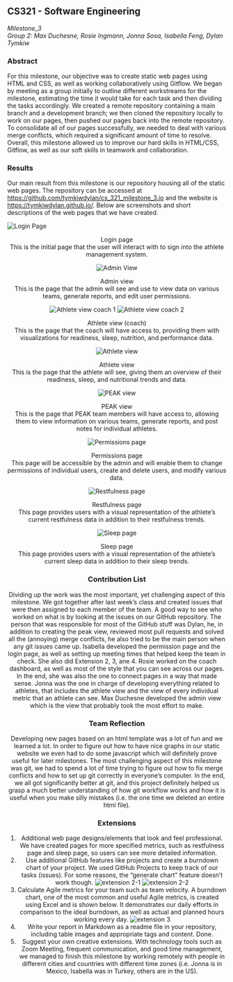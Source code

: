 ## CS321 - Software Engineering
*Milestone_3*<br>
*Group 2: Max Duchesne, Rosie Ingmann, Jonna Sosa, Isabella Feng, Dylan Tymkiw*

### Abstract
For this milestone, our objective was to create static web pages using HTML and CSS, as well as working collaboratively using Gitflow. We began by meeting as a group initially to outline different workstreams for the milestone, estimating the time it would take for each task and then dividing the tasks accordingly. We created a remote repository containing a main branch and a development branch; we then cloned the repository locally to work on our pages, then pushed our pages back into the remote repository. To consolidate all of our pages successfully, we needed to deal with various merge conflicts, which required a significant amount of time to resolve.  Overall, this milestone allowed us to improve our hard skills in HTML/CSS, Gitflow, as well as our soft skills in teamwork and collaboration.

### Results
Our main result from this milestone is our repository housing all of the static web pages. The repository can be accessed at https://github.com/tymkiwdylan/cs_321_milestone_3.io and the website is https://tymkiwdylan.github.io/. Below are screenshots and short descriptions of the web pages that we have created.<br>

![Login Page](/assets/report_images/login.png)
<div align="center" class='inBold'>Login page <br>
This is the initial page that the user will interact with to sign into the athlete management system. <br>

![Admin View](/assets/report_images/admin_view.png)
<div align="center" class='inBold'>Admin view <br>
This is the page that the admin will see and use to view data on various teams, generate reports, and edit user permissions.<br>

![Athlete view coach 1](/assets/report_images/a_coach1.png)
![Athlete view coach 2](/assets/report_images/a_coach2.png)
<div align="center" class='inBold'>Athlete view (coach) <br>
This is the page that the coach will have access to, providing them with visualizations for readiness, sleep, nutrition, and performance data.<br>
  
![Athlete view](/assets/report_images/a_view.png)
<div align="center" class='inBold'>Athlete view <br>
This is the page that the athlete will see, giving them an overview of their readiness, sleep, and nutritional trends and data.<br>

![PEAK view](/assets/report_images/p_view.png)
<div align="center" class='inBold'>PEAK view <br>
This is the page that PEAK team members will have access to, allowing them to view information on various teams, generate reports, and post notes for individual athletes.<br>

![Permissions page](/assets/report_images/p_page.png)
<div align="center" class='inBold'>Permissions page<br>
This page will be accessible by the admin and will enable them to change permissions of individual users, create and delete users, and modify various data.<br>

![Restfulness page](/assets/report_images/r_page.png)
<div align="center" class='inBold'>Restfulness page<br>
This page provides users with a visual representation of the athlete’s current restfulness data in addition to their restfulness trends.<br>

![Sleep page](/assets/report_images/s_page.png)
<div align="center" class='inBold'>Sleep page<br>
This page provides users with a visual representation of the athlete’s current sleep data in addition to their sleep trends.<br>

### Contribution List
Dividing up the work was the most important, yet challenging aspect of this milestone. We got together after last week’s class and created issues that were then assigned to each member of the team. A good way to see who worked on what is by looking at the issues on our GitHub repository. The person that was responsible for most of the GitHub stuff was Dylan, he, in addition to creating the peak view, reviewed most pull requests and solved all the (annoying) merge conflicts, he also tried to be the main person when any git issues came up. Isabella developed the permission page and the login page, as well as setting up meeting times that helped keep the team in check. She also did Extension 2, 3, ane 4. Rosie worked on the coach dashboard, as well as most of the style that you can see across our pages. In the end, she was also the one to connect pages in a way that made sense. Jonna was the one in charge of developing everything related to athletes, that includes the athlete view and the view of every individual metric that an athlete can see. Max Duchesne developed the admin view which is the view that probably took the most effort to make. 

### Team Reflection
Developing new pages based on an html template was a lot of fun and we learned a lot. In order to figure out how to have nice graphs in our static website we even had to do some javascript which will definitely prove useful for later milestones. The most challenging aspect of this milestone was git, we had to spend a lot of time trying to figure out how to fix merge conflicts and how to set up git correctly in everyone’s computer. In the end, we all got significantly better at git, and this project definitely helped us grasp a much better understanding of how git workflow works and how it is useful when you make silly mistakes (i.e. the one time we deleted an entire html file).


### Extensions
1. Additional web page designs/elements that look and feel professional.
We have created pages for more specified metrics, such as restfulness page and sleep page, so users can see more detailed information.
2. Use additional GitHub features like projects and create a burndown chart of your project. 
We used GitHub Projects to keep track of our tasks (issues). For some reasons, the “generate chart” feature doesn’t work though.
![extension 2-1](/assets/report_images/e_2_1.png)
![extension 2-2](/assets/report_images/e_2_2.png)
3. Calculate Agile metrics for your team such as team velocity.
A burndown chart, one of the most common and useful Agile metrics, is created using Excel and is shown below. It demonstrates our daily efforts in comparison to the ideal burndown, as well as actual and planned hours working every day.
![extension 3](/assets/report_images/2_3.jpg)
4. Write your report in Markdown as a readme file in your repository, including table images and appropriate tags and content.
Done.
5. Suggest your own creative extensions.
With technology tools such as Zoom Meeting, frequent communication, and good time management, we managed to finish this milestone by working remotely with people in different cities and countries with different time zones (i.e. Jonna is in Mexico, Isabella was in Turkey, others are in the US).



